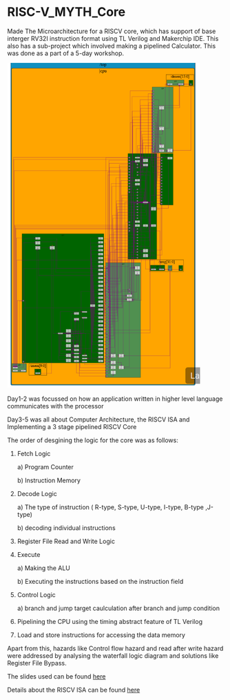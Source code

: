 # RISC-V_MYTH_Core

Made The Microarchitecture for a RISCV core, which has support of base interger RV32I instruction format using TL Verilog and Makerchip IDE. This also has a sub-project which involved making a pipelined Calculator. This was done as a part of a 5-day workshop.

![](Day3_5/Final.png) 

Day1-2 was focussed on how an application written in higher level language communicates with the processor

Day3-5 was all about Computer Architecture, the RISCV ISA and Implementing a 3 stage pipelined RISCV Core

The order of desgining the logic for the core was as follows:

1) Fetch Logic

    a) Program Counter
  
    b) Instruction Memory
  
2) Decode Logic

    a) The type of instruction ( R-type, S-type, U-type, I-type, B-type ,J-type)
  
    b) decoding individual instructions
  
3) Register File Read and Write Logic

4) Execute

    a) Making the ALU
  
    b) Executing the instructions based on the instruction field

5) Control Logic

    a) branch and jump target caulculation after branch and jump condition
  
6) Pipelining the CPU using the timing abstract feature of TL Verilog

7) Load and store instructions for accessing the data memory

Apart from this, hazards like Control flow hazard and read after write hazard were addressed by analysing the waterfall logic diagram and solutions like Register File Bypass.

The slides used can be found [here](https://drive.google.com/file/d/1tqvXmFru31-tezDX30jTNJoLcQk308UM/view)

Details about the RISCV ISA can be found [here](Day3_5/riscv-spec.pdf)
